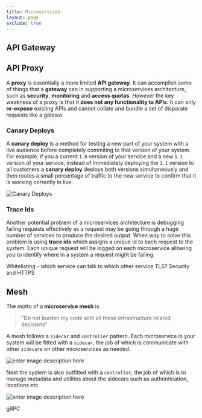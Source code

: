 ```yaml
---
title: Microservices
layout: page
exclude: true
---
```



## API Gateway

## API Proxy

A **proxy** is essentially a more limited **API gateway**. It can accomplish some of things that a **gateway** can in supporting a microservices architecture, such as **security**, **monitoring** and **access quotas**. *However* the key weakness of a proxy is that it **does not any functionality to APIs**. It can only **re-expose** existing APIs and cannot collate and bundle a set of disparate requests like a gatewa 

### Canary Deploys

A **canary deploy** is a method for testing a new part of your system with a live audience before completely commiting to that version of your system. For example, if you a current `1.0` version of your service and a new `1.1` version of your service, instead of immediately deploying the `1.1` version to all customers a **canary deploy** deploys both versions simultaneously and then routes a small percentage of traffic to the new service to confirm that it is working correctly in live.

![Canary Deploys](https://i.imgur.com/2vnL1M4.png)

### Trace Ids

Another potential problem of a microservices architecture is debugging failing requests effectively as a request may be going through a huge number of services to produce the desired output. When way to solve this problem is using **trace ids** which assigns a unique id to each request to the system. Each unique request will be logged on each microservice allowing you to identify where in a system a request might be failing.

Whitelisting - which service can talk to which other service
TLS? Security and HTTPS


## Mesh

The motto of a **microservice mesh** is:

> "Do not burden my code with all these infrastructure related decisions"

A mesh follows a `sidecar` and `controller` pattern. Each microservice in your system will be fitted with a `sidecar`, the job of which is communicate with other `sidecar`s on other microservices as needed.

![enter image description here](https://i.imgur.com/0ajWAdQ.png)


Next the system is also outfitted with a `controller`, the job of which is to manage metadata and utilities about the sidecars such as authentication, locations etc.

![enter image description here](https://i.imgur.com/1AY5T70.png)


gRPC
<!--stackedit_data:
eyJoaXN0b3J5IjpbLTEwODU0NjMxODQsNzU3MzcwMzE1LDE4NT
A3NTA1MDgsLTEyNjU1MTQ2MTgsLTE1NjYyNjM5ODAsLTExNDgz
MDEzNDIsMTQwMDM4OTUzOCwtNTY3MTU4MjYxXX0=
-->